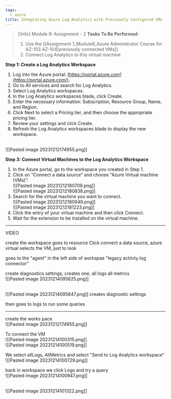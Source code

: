```yaml
---
tags:
  - azure
title: Integrating Azure Log Analytics with Previously Configured VMs
---
```

<!--
**Project Achievement: Mastering Azure Log Analytics Integration!** I've completed an insightful assignment from my Azure Administrator course where I connected Azure Log Analytics to a VM. This project involved setting up a Log Analytics workspace, linking VMs for data monitoring, and configuring optimal data collection settings. It was an enriching experience to delve into Azure's monitoring tools, gaining practical skills in operational analytics and diagnostics. This task has significantly enhanced my understanding of Azure's capabilities in cloud analytics and performance monitoring.

#Azure #LogAnalytics #CloudMonitoring #AzureAdministrator #DataAnalytics #ProfessionalDevelopment
-->


> [!info] Module 9: Assignment - 2
> **Tasks To Be Performed:** 
> 1. Use the [[Assignment 1_Module9_Azure Administrator Course for AZ-103 AZ-104|previously connected VMs]] 
> 2. Connect Log Analytics to this virtual machine


**Step 1: Create a Log Analytics Workspace**

1. Log into the Azure portal: [https://portal.azure.com](https://portal.azure.com/).
2. Go to All services and search for Log Analytics.
3. Select Log Analytics workspaces.
4. In the Log Analytics workspaces blade, click Create.
5. Enter the necessary information: Subscription, Resource Group, Name, and Region.
6. Click Next to select a Pricing tier, and then choose the appropriate pricing tier.
7. Review your settings and click Create.
8. Refresh the Log Analytics workspaces blade to display the new workspace.

<br>![[Pasted image 20231212174955.png]]

**Step 3: Connect Virtual Machines to the Log Analytics Workspace**

1. In the Azure portal, go to the workspace you created in Step 1.
2. Click on "Connect a data source" and choose "Azure Virtual machine (VMs)".
   <br>![[Pasted image 20231212180709.png]]
   <br>![[Pasted image 20231212180838.png]]
3. Search for the virtual machine you want to connect.
   <br>![[Pasted image 20231212180949.png]]
   <br>![[Pasted image 20231212181223.png]]
4. Click the entry of your virtual machine and then click Connect.
5. Wait for the extension to be installed on the virtual machine.


---
VIDEO

create the workspace
goes to resource
Click connect a data source, azure virtual
selects the VM, just to look

goes to the "agent" in the left side of workspae "legacy actiivty log connector"

create diagnostics settings, creates one, all logs all metrics
<br>![[Pasted image 20231214095625.png]]

<br>![[Pasted image 20231214095647.png]]
creates diagnostic settings

then goes to logs to run some queries


----

create the works pace
<br>![[Pasted image 20231212174955.png]]

To connect the VM
<br>![[Pasted image 20231214100315.png]]
<br>![[Pasted image 20231214100519.png]]

We select allLogs, AllMetrics and select "Send to Log Analytics workspace"
<br>![[Pasted image 20231214100729.png]]

back in workspace we click Logs and try a query
<br>![[Pasted image 20231214100947.png]]

<br>![[Pasted image 20231214101322.png]]